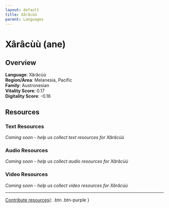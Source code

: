 ```yaml
---
layout: default
title: Xârâcùù
parent: Languages
---
```


# Xârâcùù (ane)

## Overview

**Language**: Xârâcùù  
**Region/Area**: Melanesia, Pacific  
**Family**: Austronesian  
**Vitality Score**: 0.17  
**Digitality Score**: -0.16  

## Resources

### Text Resources
*Coming soon - help us collect text resources for Xârâcùù*

### Audio Resources
*Coming soon - help us collect audio resources for Xârâcùù*

### Video Resources
*Coming soon - help us collect video resources for Xârâcùù*

---

[Contribute resources](https://fairtrain.github.io/){: .btn .btn-purple }
